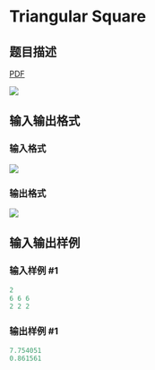 # Triangular Square

## 题目描述

[problemUrl]: https://uva.onlinejudge.org/index.php?option=com_onlinejudge&Itemid=8&category=19&page=show_problem&problem=1666

[PDF](https://uva.onlinejudge.org/external/107/p10725.pdf)

![](https://cdn.luogu.com.cn/upload/vjudge_pic/UVA10725/0634f1e07e69a74b0b2f1c4fc746f4d79181332c.png)

## 输入输出格式

### 输入格式

![](https://cdn.luogu.com.cn/upload/vjudge_pic/UVA10725/c6915234d3e0b74e67d977d814a7c5195632c7ec.png)

### 输出格式

![](https://cdn.luogu.com.cn/upload/vjudge_pic/UVA10725/a26528fbde76ea93257c6bc3a04d270569762f47.png)

## 输入输出样例

### 输入样例 #1

```cpp
2
6 6 6
2 2 2
```


### 输出样例 #1

```cpp
7.754051
0.861561
```



